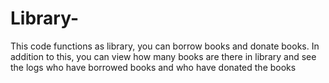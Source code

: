 # Library-
This code functions as library, you can borrow books and donate books. In addition to this, you can view how many books are there in library and see the logs who have borrowed books and who have donated the books
